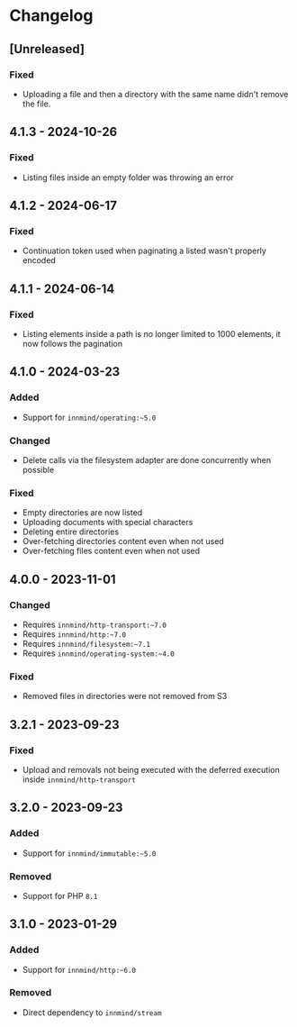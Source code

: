 # Changelog

## [Unreleased]

### Fixed

- Uploading a file and then a directory with the same name didn't remove the file.

## 4.1.3 - 2024-10-26

### Fixed

- Listing files inside an empty folder was throwing an error

## 4.1.2 - 2024-06-17

### Fixed

- Continuation token used when paginating a listed wasn't properly encoded

## 4.1.1 - 2024-06-14

### Fixed

- Listing elements inside a path is no longer limited to 1000 elements, it now follows the pagination

## 4.1.0 - 2024-03-23

### Added

- Support for `innmind/operating:~5.0`

### Changed

- Delete calls via the filesystem adapter are done concurrently when possible

### Fixed

- Empty directories are now listed
- Uploading documents with special characters
- Deleting entire directories
- Over-fetching directories content even when not used
- Over-fetching files content even when not used

## 4.0.0 - 2023-11-01

### Changed

- Requires `innmind/http-transport:~7.0`
- Requires `innmind/http:~7.0`
- Requires `innmind/filesystem:~7.1`
- Requires `innmind/operating-system:~4.0`

### Fixed

- Removed files in directories were not removed from S3

## 3.2.1 - 2023-09-23

### Fixed

- Upload and removals not being executed with the deferred execution inside `innmind/http-transport`

## 3.2.0 - 2023-09-23

### Added

- Support for `innmind/immutable:~5.0`

### Removed

- Support for PHP `8.1`

## 3.1.0 - 2023-01-29

### Added

- Support for `innmind/http:~6.0`

### Removed

- Direct dependency to `innmind/stream`
